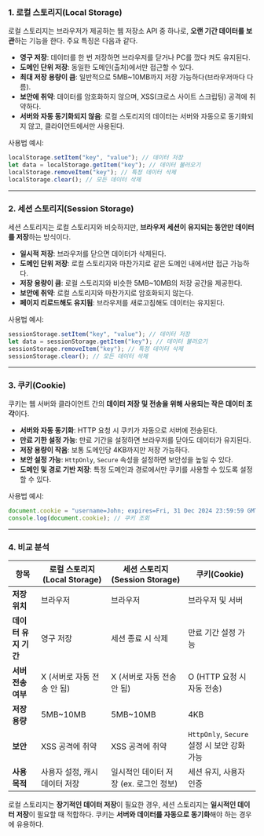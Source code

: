### 1. **로컬 스토리지(Local Storage)**  
로컬 스토리지는 브라우저가 제공하는 웹 저장소 API 중 하나로, **오랜 기간 데이터를 보관**하는 기능을 한다. 주요 특징은 다음과 같다.  

- **영구 저장**: 데이터를 한 번 저장하면 브라우저를 닫거나 PC를 껐다 켜도 유지된다.  
- **도메인 단위 저장**: 동일한 도메인(출처)에서만 접근할 수 있다.  
- **최대 저장 용량이 큼**: 일반적으로 5MB~10MB까지 저장 가능하다(브라우저마다 다름).  
- **보안에 취약**: 데이터를 암호화하지 않으며, XSS(크로스 사이트 스크립팅) 공격에 취약하다.  
- **서버와 자동 동기화되지 않음**: 로컬 스토리지의 데이터는 서버와 자동으로 동기화되지 않고, 클라이언트에서만 사용된다.  

사용법 예시:  
```javascript
localStorage.setItem("key", "value"); // 데이터 저장
let data = localStorage.getItem("key"); // 데이터 불러오기
localStorage.removeItem("key"); // 특정 데이터 삭제
localStorage.clear(); // 모든 데이터 삭제
```

---

### 2. **세션 스토리지(Session Storage)**  
세션 스토리지는 로컬 스토리지와 비슷하지만, **브라우저 세션이 유지되는 동안만 데이터를 저장**하는 방식이다.  

- **일시적 저장**: 브라우저를 닫으면 데이터가 삭제된다.  
- **도메인 단위 저장**: 로컬 스토리지와 마찬가지로 같은 도메인 내에서만 접근 가능하다.  
- **저장 용량이 큼**: 로컬 스토리지와 비슷한 5MB~10MB의 저장 공간을 제공한다.  
- **보안에 취약**: 로컬 스토리지와 마찬가지로 암호화되지 않는다.  
- **페이지 리로드해도 유지됨**: 브라우저를 새로고침해도 데이터는 유지된다.  

사용법 예시:  
```javascript
sessionStorage.setItem("key", "value"); // 데이터 저장
let data = sessionStorage.getItem("key"); // 데이터 불러오기
sessionStorage.removeItem("key"); // 특정 데이터 삭제
sessionStorage.clear(); // 모든 데이터 삭제
```

---

### 3. **쿠키(Cookie)**  
쿠키는 웹 서버와 클라이언트 간의 **데이터 저장 및 전송을 위해 사용되는 작은 데이터 조각**이다.  

- **서버와 자동 동기화**: HTTP 요청 시 쿠키가 자동으로 서버에 전송된다.  
- **만료 기한 설정 가능**: 만료 기간을 설정하면 브라우저를 닫아도 데이터가 유지된다.  
- **저장 용량이 작음**: 보통 도메인당 4KB까지만 저장 가능하다.  
- **보안 설정 가능**: `HttpOnly`, `Secure` 속성을 설정하면 보안성을 높일 수 있다.  
- **도메인 및 경로 기반 저장**: 특정 도메인과 경로에서만 쿠키를 사용할 수 있도록 설정할 수 있다.  

사용법 예시:  
```javascript
document.cookie = "username=John; expires=Fri, 31 Dec 2024 23:59:59 GMT; path=/"; // 쿠키 저장
console.log(document.cookie); // 쿠키 조회
```

---

### 4. **비교 분석**  

| 항목 | 로컬 스토리지(Local Storage) | 세션 스토리지(Session Storage) | 쿠키(Cookie) |
|------|----------------------------|-------------------------------|-------------|
| **저장 위치** | 브라우저 | 브라우저 | 브라우저 및 서버 |
| **데이터 유지 기간** | 영구 저장 | 세션 종료 시 삭제 | 만료 기간 설정 가능 |
| **서버 전송 여부** | X (서버로 자동 전송 안 됨) | X (서버로 자동 전송 안 됨) | O (HTTP 요청 시 자동 전송) |
| **저장 용량** | 5MB~10MB | 5MB~10MB | 4KB |
| **보안** | XSS 공격에 취약 | XSS 공격에 취약 | `HttpOnly`, `Secure` 설정 시 보안 강화 가능 |
| **사용 목적** | 사용자 설정, 캐시 데이터 저장 | 일시적인 데이터 저장 (ex. 로그인 정보) | 세션 유지, 사용자 인증 |

로컬 스토리지는 **장기적인 데이터 저장**이 필요한 경우, 세션 스토리지는 **일시적인 데이터 저장**이 필요할 때 적합하다. 쿠키는 **서버와 데이터를 자동으로 동기화**해야 하는 경우에 유용하다.  
